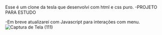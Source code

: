 Esse é um clone da tesla que desenvolvi com html e css puro.
-PROJETO PARA ESTUDO

-Em breve atualizarei com Javascript para interações com menu.
![Captura de Tela (111)](https://user-images.githubusercontent.com/81191619/124057185-6175de80-d9fd-11eb-8438-c2d2cf112704.png)
